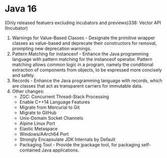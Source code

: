 # Java 16

(Only released featuers excluding incubators and previews)338:    Vector API (Incubator)

1. Warnings for Value-Based Classes - Designate the primitive wrapper classes as value-based and deprecate their
   constructors for removal, prompting new deprecation warnings.
0. Pattern Matching for instanceof - Enhance the Java programming language with pattern matching for the instanceof
   operator. Pattern matching allows common logic in a program, namely the conditional extraction of components from
   objects, to be expressed more concisely and safely.
0. Records - Enhance the Java programming language with records, which are classes that act as transparent carriers for
   immutable data.
0. Other changes:
    - ZGC: Concurrent Thread-Stack Processing
    - Enable C++14 Language Features
    - Migrate from Mercurial to Git
    - Migrate to GitHub
    - Unix-Domain Socket Channels
    - Alpine Linux Port
    - Elastic Metaspace
    - Windows/AArch64 Port
    - Strongly Encapsulate JDK Internals by Default
    - Packaging Tool - Provide the jpackage tool, for packaging self-contained Java applications.